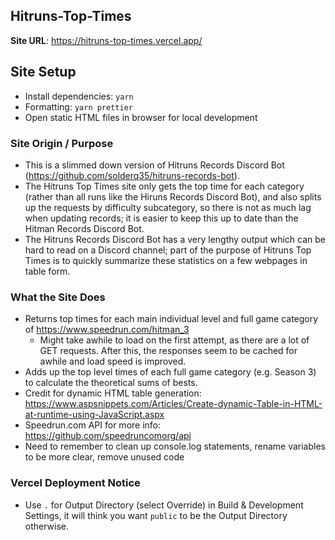 ## Hitruns-Top-Times

**Site URL**: https://hitruns-top-times.vercel.app/

## Site Setup
- Install dependencies: `yarn`
- Formatting: `yarn prettier`
- Open static HTML files in browser for local development

### Site Origin / Purpose
- This is a slimmed down version of Hitruns Records Discord Bot (https://github.com/solderq35/hitruns-records-bot). 
- The Hitruns Top Times site only gets the top time for each category (rather than all runs like the Hiruns Records Discord Bot), and also splits up the requests by difficulty subcategory, so there is not as much lag when updating records; it is easier to keep this up to date than the Hitman Records Discord Bot.
- The Hitruns Records Discord Bot has a very lengthy output which can be hard to read on a Discord channel; part of the purpose of Hitruns Top Times is to quickly summarize these statistics on a few webpages in table form.

### What the Site Does
- Returns top times for each main individual level and full game category of https://www.speedrun.com/hitman_3
  - Might take awhile to load on the first attempt, as there are a lot of GET requests. After this, the responses seem to be cached for awhile and load speed is improved.
- Adds up the top level times of each full game category (e.g. Season 3) to calculate the theoretical sums of bests.
- Credit for dynamic HTML table generation: https://www.aspsnippets.com/Articles/Create-dynamic-Table-in-HTML-at-runtime-using-JavaScript.aspx
- Speedrun.com API for more info: https://github.com/speedruncomorg/api
- Need to remember to clean up console.log statements, rename variables to be more clear, remove unused code

### Vercel Deployment Notice
- Use `.` for Output Directory (select Override) in Build & Development Settings, it will think you want `public` to be the Output Directory otherwise.

